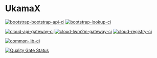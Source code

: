 # UkamaX

[![bootstrap-bootstrap-api-ci](https://github.com/ukama/ukamaX/actions/workflows/bootstrap-bootstrap-api.yaml/badge.svg)](https://github.com/ukama/ukamaX/actions/workflows/bootstrap-bootstrap-api.yaml)
[![bootstrap-lookup-ci](https://github.com/ukama/ukamaX/actions/workflows/bootstrap-lookup.yaml/badge.svg)](https://github.com/ukama/ukamaX/actions/workflows/bootstrap-lookup.yaml)

[![cloud-api-gateway-ci](https://github.com/ukama/ukamaX/actions/workflows/cloud-api-gateway.yaml/badge.svg)](https://github.com/ukama/ukamaX/actions/workflows/cloud-api-gateway.yaml)
[![cloud-lwm2m-gateway-ci](https://github.com/ukama/ukamaX/actions/workflows/cloud-lwm2m-gateway.yaml/badge.svg)](https://github.com/ukama/ukamaX/actions/workflows/cloud-lwm2m-gateway.yaml)
[![cloud-registry-ci](https://github.com/ukama/ukamaX/actions/workflows/cloud-registry.yaml/badge.svg)](https://github.com/ukama/ukamaX/actions/workflows/cloud-registry.yaml)

[![common-lib-ci](https://github.com/ukama/ukamaX/actions/workflows/common-lib.yml/badge.svg)](https://github.com/ukama/ukamaX/actions/workflows/common-lib.yml)

[![Quality Gate Status](https://sonarcloud.io/api/project_badges/measure?project=ukama_ukamaX_registry&metric=alert_status&token=bd26cd9d19aff54ba4e00943f0cda41515a9defc)](https://sonarcloud.io/dashboard?id=ukama_ukamaX_registry)
